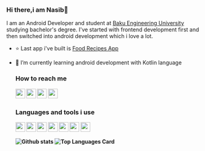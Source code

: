 ### Hi there,i am Nasib👋

I am an Android Developer and student at <a href="https://beu.edu.az/az">Baku Engineering University</a> studying bachelor's degree.
I've started with frontend development first and then switched into android development which i love a lot.

- ⭐ Last app i've built is <a href="https://github.com/nesibeyyubov/food-recipes-app">Food Recipes App</a>
- 🌱 I’m currently learning android development with Kotlin language

  <h3><b> How to reach me <b></h3>
  
  <a href="https://www.linkedin.com/in/nesib-eyyubov-4ba1b2181/"><img height="25" src="https://image.flaticon.com/icons/png/512/174/174857.png" target="_blank"></a>
  <a target="_blank" href="https://www.facebook.com/eyyubov.5/"><img height="25" src="https://e7.pngegg.com/pngimages/213/828/png-clipart-facebook-logo-facebook-messenger-logo-social-media-icon-facebook-icon-blue-text.png"></a>
  <a target="_blank" href="nesibeyyubov2000@gmail.com"><img height="25" src="https://www.freepnglogos.com/uploads/logo-gmail-png/logo-gmail-png-gmail-icon-download-png-and-vector-1.png"></a>
  <a target="_blank" href="https://github.com/nesibeyyubov"><img height="25" src="https://image.flaticon.com/icons/png/512/25/25231.png"></a>
  
  
  <h3><b> Languages and tools i use <b></h3>
  
  <a  href="https://www.linkedin.com/in/nesibeyyubov/"><img height="25" src="https://upload.wikimedia.org/wikipedia/commons/thumb/0/06/Kotlin_Icon.svg/2048px-Kotlin_Icon.svg.png" target="_blank"></a>
  <a target="_blank" ><img height="25" src="https://cdn.iconscout.com/icon/free/png-512/java-43-569305.png"></a>
  <a target="_blank" ><img height="25" src="https://upload.wikimedia.org/wikipedia/commons/6/66/Android_robot.png"></a>
  <a target="_blank" ><img height="25" src="https://git-scm.com/images/logos/downloads/Git-Icon-1788C.png"></a>
  <a target="_blank" ><img height="25" src="https://upload.wikimedia.org/wikipedia/commons/thumb/9/97/Sqlite-square-icon.svg/1200px-Sqlite-square-icon.svg.png"></a>
  <a target="_blank" ><img height="25" src="https://upload.wikimedia.org/wikipedia/commons/thumb/3/34/Android_Studio_icon.svg/512px-Android_Studio_icon.svg.png"></a>
  <a target="_blank" ><img height="25" src="https://www.kindpng.com/picc/m/765-7652239_react-native-svg-logo-hd-png-download.png"></a>
  
  ![Github stats](https://github-readme-stats.vercel.app/api?username=nesibeyyubov&theme=default&show_icons=true&count_private=true)
  ![Top Languages Card](https://github-readme-stats.vercel.app/api/top-langs/?username=nesibeyyubov&layout=compact)
